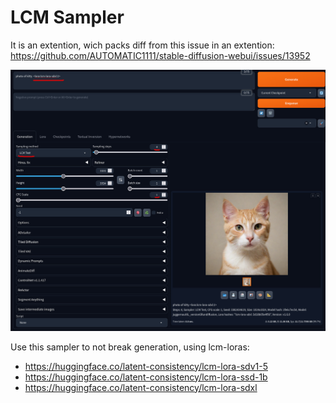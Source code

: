 # LCM Sampler

It is an extention, wich packs diff from this issue in an extention:
https://github.com/AUTOMATIC1111/stable-diffusion-webui/issues/13952

![](images/img1.jpg)

Use this sampler to not break generation, using lcm-loras: 
- https://huggingface.co/latent-consistency/lcm-lora-sdv1-5
- https://huggingface.co/latent-consistency/lcm-lora-ssd-1b
- https://huggingface.co/latent-consistency/lcm-lora-sdxl

